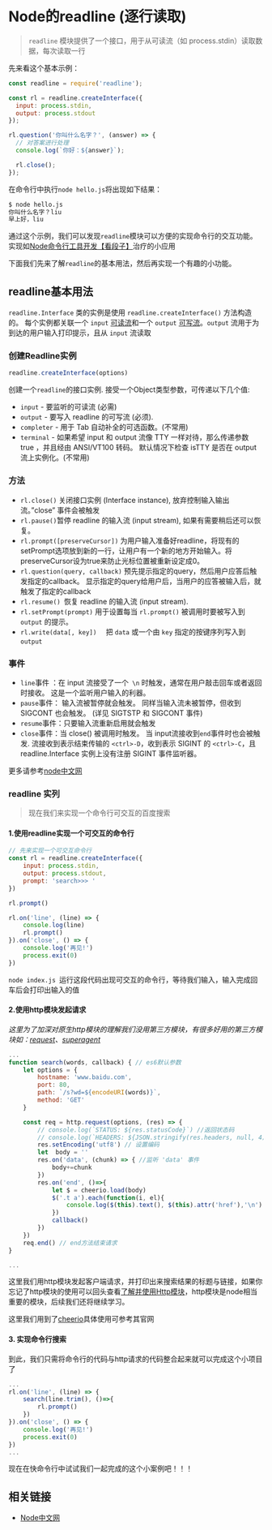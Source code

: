 # Node的readline (逐行读取)

> `readline` 模块提供了一个接口，用于从可读流（如 process.stdin）读取数据，每次读取一行

先来看这个基本示例：
```javascript
const readline = require('readline');

const rl = readline.createInterface({
  input: process.stdin,
  output: process.stdout
});

rl.question('你叫什么名字？', (answer) => {
  // 对答案进行处理
  console.log(`你好：${answer}`);

  rl.close();
});
```

在命令行中执行`node hello.js`将出现如下结果：

```bash
$ node hello.js
你叫什么名字？liu
早上好，liu
```

通过这个示例，我们可以发现`readline`模块可以方便的实现命令行的交互功能。实现如[Node命令行工具开发【看段子】](http://www.xingxin.me/posts/58cc8e617ed80d4b7974f3da)治疗的小应用

下面我们先来了解`readline`的基本用法，然后再实现一个有趣的小功能。

## readline基本用法

`readline.Interface` 类的实例是使用 `readline.createInterface()` 方法构造的。 每个实例都关联一个 `input` [可读流](http://nodejs.cn/api/stream.html#stream_readable_streams)和一个 `output` [可写流](http://nodejs.cn/api/stream.html#stream_writable_streams)。`output` 流用于为到达的用户输入打印提示，且从 `input` 流读取

### 创建Readline实例

```javascript
readline.createInterface(options)
```

创建一个`readline`的接口实例. 接受一个Object类型参数，可传递以下几个值:

- `input` - 要监听的可读流 (必需)
- `output` - 要写入 readline 的可写流 (必须).
- `completer` - 用于 Tab 自动补全的可选函数。(不常用)
- `terminal` - 如果希望 input 和 output 流像 TTY 一样对待，那么传递参数 true ，并且经由 ANSI/VT100 转码。 默认情况下检查 isTTY 是否在 output 流上实例化。(不常用)

### 方法

- `rl.close()` 关闭接口实例 (Interface instance), 放弃控制输入输出流。”close” 事件会被触发
- `rl.pause()`暂停 readline 的输入流 (input stream), 如果有需要稍后还可以恢复。 
- `rl.prompt([preserveCursor])` 为用户输入准备好readline，将现有的setPrompt选项放到新的一行，让用户有一个新的地方开始输入。将preserveCursor设为true来防止光标位置被重新设定成0。
- `rl.question(query, callback)` 预先提示指定的query，然后用户应答后触发指定的callback。 显示指定的query给用户后，当用户的应答被输入后，就触发了指定的callback
- `rl.resume() `恢复 readline 的输入流 (input stream).
- `rl.setPrompt(prompt)` 用于设置每当 `rl.prompt()` 被调用时要被写入到 `output` 的提示。
- `rl.write(data[, key])  ` 把 `data` 或一个由 `key` 指定的按键序列写入到 `output`

### 事件

- `line`事件 ：在 input 流接受了一个` \n` 时触发，通常在用户敲击回车或者返回时接收。 这是一个监听用户输入的利器。
- `pause`事件： 输入流被暂停就会触发。 同样当输入流未被暂停，但收到 SIGCONT 也会触发。 (详见 SIGTSTP 和 SIGCONT 事件)
- `resume`事件：只要输入流重新启用就会触发
- `close`事件：当 close() 被调用时触发。 当 input流接收到`end`事件时也会被触发. 流接收到表示结束传输的 `<ctrl>-D`，收到表示 SIGINT 的 `<ctrl>-C`，且 readline.Interface 实例上没有注册 SIGINT 事件监听器。 

更多请参考[node中文网](http://nodejs.cn/api/readline.html)

### readline 实列

> 现在我们来实现一个命令行可交互的百度搜索
>

#### 1.使用readline实现一个可交互的命令行

```javascript
// 先来实现一个可交互命令行
const rl = readline.createInterface({
    input: process.stdin,
    output: process.stdout,
    prompt: 'search>>> '
})

rl.prompt()

rl.on('line', (line) => {
  	console.log(line)
    rl.prompt()
}).on('close', () => {
    console.log('再见!')
    process.exit(0)
})
```

`node index.js `运行这段代码出现可交互的命令行，等待我们输入，输入完成回车后会打印出输入的值

#### 2.使用http模块发起请求

*这里为了加深对原生http模块的理解我们没用第三方模块，有很多好用的第三方模块如：[request](https://github.com/request/request)、[superagent](http://visionmedia.github.io/superagent/)*

```javascript
...
function search(words, callback) { // es6默认参数
    let options = {
        hostname: 'www.baidu.com',
        port: 80,
        path: `/s?wd=${encodeURI(words)}`,
        method: 'GET'
    }

    const req = http.request(options, (res) => {
        // console.log(`STATUS: ${res.statusCode}`) //返回状态码
        // console.log(`HEADERS: ${JSON.stringify(res.headers, null, 4)}`) // 返回头部
        res.setEncoding('utf8') // 设置编码
        let  body = ''
        res.on('data', (chunk) => { //监听 'data' 事件
            body+=chunk
        })
        res.on('end', ()=>{
            let $ = cheerio.load(body)
            $('.t a').each(function(i, el){
                console.log($(this).text(), $(this).attr('href'),'\n')
            })
            callback()
        })
    })
    req.end() // end方法结束请求
}

...
```

这里我们用http模块发起客户端请求，并打印出来搜索结果的标题与链接，如果你忘记了http模块的使用可以回头查看[了解并使用Http模块](http://www.xingxin.me/posts/58e73d13ab572f17b0297881)，http模块是node相当重要的模块，后续我们还将继续学习。

这里我们用到了[cheerio](https://github.com/cheeriojs/cheerio)具体使用可参考其官网

#### 3. 实现命令行搜索
到此，我们只需将命令行的代码与http请求的代码整合起来就可以完成这个小项目了

```javascript
...
rl.on('line', (line) => {
  	search(line.trim(), ()=>{
        rl.prompt()
    })
}).on('close', () => {
    console.log('再见!')
    process.exit(0)
})
...
```


现在在快命令行中试试我们一起完成的这个小案例吧！！！


## 相关链接
- [Node中文网](http://nodejs.cn/api/readline.html)

